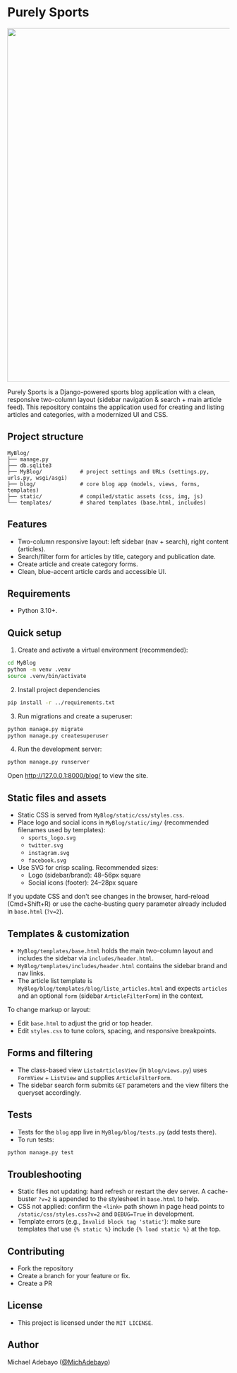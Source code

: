 # Purely Sports 

<p align="center">
 <img width=800px src= "https://github.com/user-attachments/assets/5df9573d-da60-467c-a660-52159d392a41"/>
</p>

Purely Sports is a Django-powered sports blog application with a clean, responsive two-column layout (sidebar navigation & search + main article feed). This repository contains the application used for creating and listing articles and categories, with a modernized UI and CSS.

## Project structure

```
MyBlog/
├── manage.py
├── db.sqlite3
├── MyBlog/            # project settings and URLs (settings.py, urls.py, wsgi/asgi)
├── blog/              # core blog app (models, views, forms, templates)
├── static/            # compiled/static assets (css, img, js)
└── templates/         # shared templates (base.html, includes)
```

## Features
- Two-column responsive layout: left sidebar (nav + search), right content (articles).
- Search/filter form for articles by title, category and publication date.
- Create article and create category forms.
- Clean, blue-accent article cards and accessible UI.

## Requirements
- Python 3.10+.


## Quick setup
1. Create and activate a virtual environment (recommended):

```bash
cd MyBlog
python -m venv .venv
source .venv/bin/activate
```

2. Install project dependencies

```bash
pip install -r ../requirements.txt
```

3. Run migrations and create a superuser:

```bash
python manage.py migrate
python manage.py createsuperuser
```

4. Run the development server:

```bash
python manage.py runserver
```

Open http://127.0.0.1:8000/blog/ to view the site.

## Static files and assets
- Static CSS is served from `MyBlog/static/css/styles.css`.
- Place logo and social icons in `MyBlog/static/img/` (recommended filenames used by templates):
	- `sports_logo.svg`
	- `twitter.svg`
	- `instagram.svg`
	- `facebook.svg`
- Use SVG for crisp scaling. Recommended sizes:
	- Logo (sidebar/brand): 48–56px square
	- Social icons (footer): 24–28px square

If you update CSS and don't see changes in the browser, hard-reload (Cmd+Shift+R) or use the cache-busting query parameter already included in `base.html` (`?v=2`).

## Templates & customization
- `MyBlog/templates/base.html` holds the main two-column layout and includes the sidebar via `includes/header.html`.
- `MyBlog/templates/includes/header.html` contains the sidebar brand and nav links.
- The article list template is `MyBlog/blog/templates/blog/liste_articles.html` and expects `articles` and an optional `form` (sidebar `ArticleFilterForm`) in the context.

To change markup or layout:
- Edit `base.html` to adjust the grid or top header.
- Edit `styles.css` to tune colors, spacing, and responsive breakpoints.

## Forms and filtering
- The class-based view `ListeArticlesView` (in `blog/views.py`) uses `FormView` + `ListView` and supplies `ArticleFilterForm`.
- The sidebar search form submits `GET` parameters and the view filters the queryset accordingly.

## Tests
- Tests for the `blog` app live in `MyBlog/blog/tests.py` (add tests there).
- To run tests:

```bash
python manage.py test
```

## Troubleshooting
- Static files not updating: hard refresh or restart the dev server. A cache-buster `?v=2` is appended to the stylesheet in `base.html` to help.
- CSS not applied: confirm the `<link>` path shown in page head points to `/static/css/styles.css?v=2` and `DEBUG=True` in development.
- Template errors (e.g., `Invalid block tag 'static'`): make sure templates that use `{% static %}` include `{% load static %}` at the top.


## Contributing
- Fork the repository
- Create a branch for your feature or fix.
- Create a PR

## License
- This project is licensed under the `MIT LICENSE`.


## Author
Michael Adebayo ([@MichAdebayo](https://github.com/MichAdebayo))
